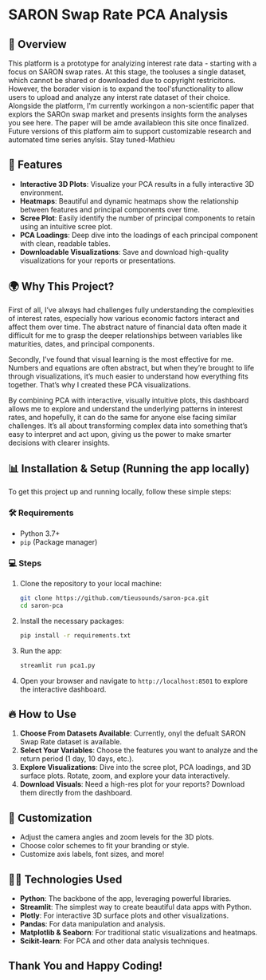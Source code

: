 # **SARON Swap Rate PCA Analysis**

## 🚀 Overview

This platform is a prototype for analyizing interest rate data - starting with a focus on SARON swap rates. At this stage, the tooluses a single dataset, which cannot be shared or downloaded due to 
copyright restricitons. However, the borader vision is to expand the tool'sfunctionality to allow users to upload and analyze any interst rate dataset of their choice. Alongside the platform, 
I'm currently workingon a non-scientific paper that explors the SAROn swap market and presents insights form the analyses you see here. The paper will be amde availableon this site once finalized. 
Future versions of this platform aim to support customizable research and automated time series anylsis. Stay tuned-Mathieu

## 🎯 Features

- **Interactive 3D Plots**: Visualize your PCA results in a fully interactive 3D environment.
- **Heatmaps**: Beautiful and dynamic heatmaps show the relationship between features and principal components over time.
- **Scree Plot**: Easily identify the number of principal components to retain using an intuitive scree plot.
- **PCA Loadings**: Deep dive into the loadings of each principal component with clean, readable tables.
- **Downloadable Visualizations**: Save and download high-quality visualizations for your reports or presentations.

## 🌍 Why This Project?

First of all, I’ve always had challenges fully understanding the complexities of interest rates, especially how various economic factors interact and affect them over time. 
The abstract nature of financial data often made it difficult for me to grasp the deeper relationships between variables like maturities, dates, and principal components.

Secondly, I’ve found that visual learning is the most effective for me. Numbers and equations are often abstract, but when they’re brought to life through visualizations, 
it’s much easier to understand how everything fits together. That’s why I created these PCA visualizations.

By combining PCA with interactive, visually intuitive plots, this dashboard allows me to explore and understand the underlying patterns in interest rates, and hopefully, 
it can do the same for anyone else facing similar challenges. It’s all about transforming complex data into something that’s easy to interpret and act upon, giving us the power to make smarter decisions with clearer insights.

## 📊 Installation & Setup (Running the app locally)

To get this project up and running locally, follow these simple steps:

### 🛠 Requirements

- Python 3.7+
- `pip` (Package manager)

### 💻 Steps

1. Clone the repository to your local machine:

    ```bash
    git clone https://github.com/tieusounds/saron-pca.git
    cd saron-pca
    ```

2. Install the necessary packages:

    ```bash
    pip install -r requirements.txt
    ```

3. Run the app:

    ```bash
    streamlit run pca1.py
    ```

4. Open your browser and navigate to `http://localhost:8501` to explore the interactive dashboard.

## 🔥 How to Use

1. **Choose From Datasets Available**: Currently, onyl the defualt SARON Swap Rate dataset is available.
2. **Select Your Variables**: Choose the features you want to analyze and the return period (1 day, 10 days, etc.).
3. **Explore Visualizations**: Dive into the scree plot, PCA loadings, and 3D surface plots. Rotate, zoom, and explore your data interactively.
4. **Download Visuals**: Need a high-res plot for your reports? Download them directly from the dashboard.

## 🎨 Customization

- Adjust the camera angles and zoom levels for the 3D plots.
- Choose color schemes to fit your branding or style.
- Customize axis labels, font sizes, and more!

## 🧑‍💻 Technologies Used

- **Python**: The backbone of the app, leveraging powerful libraries.
- **Streamlit**: The simplest way to create beautiful data apps with Python.
- **Plotly**: For interactive 3D surface plots and other visualizations.
- **Pandas**: For data manipulation and analysis.
- **Matplotlib & Seaborn**: For traditional static visualizations and heatmaps.
- **Scikit-learn**: For PCA and other data analysis techniques.

## Thank You and Happy Coding!
